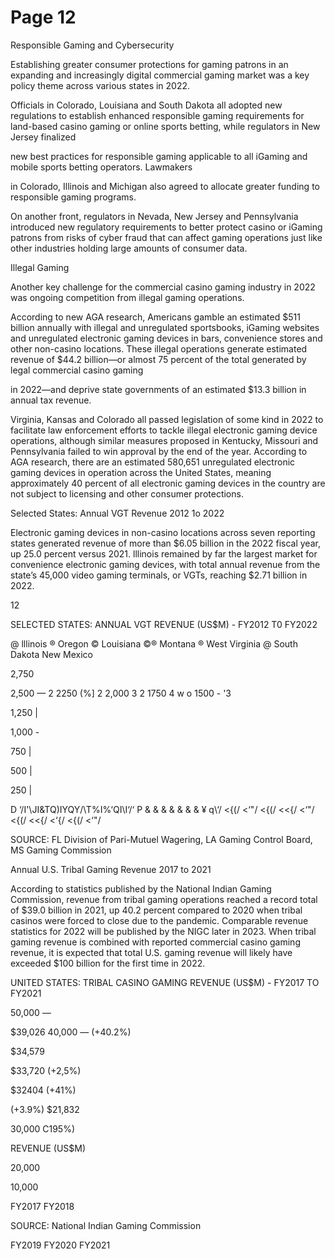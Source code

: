 # Page 12

Responsible Gaming and Cybersecurity

Establishing greater consumer protections for gaming
patrons in an expanding and increasingly digital
commercial gaming market was a key policy theme across
various states in 2022.

Officials in Colorado, Louisiana and South Dakota all
adopted new regulations to establish enhanced responsible
gaming requirements for land-based casino gaming or online
sports betting, while regulators in New Jersey finalized

new best practices for responsible gaming applicable to all
iGaming and mobile sports betting operators. Lawmakers

in Colorado, Illinois and Michigan also agreed to allocate
greater funding to responsible gaming programs.

On another front, regulators in Nevada, New Jersey and
Pennsylvania introduced new regulatory requirements to
better protect casino or iGaming patrons from risks of
cyber fraud that can affect gaming operations just like
other industries holding large amounts of consumer data.

Illegal Gaming

Another key challenge for the commercial casino gaming
industry in 2022 was ongoing competition from illegal
gaming operations.

According to new AGA research, Americans gamble an
estimated $511 billion annually with illegal and unregulated
sportsbooks, iGaming websites and unregulated electronic
gaming devices in bars, convenience stores and other
non-casino locations. These illegal operations generate
estimated revenue of $44.2 billion—or almost 75 percent
of the total generated by legal commercial casino gaming

in 2022—and deprive state governments of an estimated
$13.3 billion in annual tax revenue.

Virginia, Kansas and Colorado all passed legislation of some
kind in 2022 to facilitate law enforcement efforts to tackle
illegal electronic gaming device operations, although similar
measures proposed in Kentucky, Missouri and Pennsylvania
failed to win approval by the end of the year. According to
AGA research, there are an estimated 580,651 unregulated
electronic gaming devices in operation across the United
States, meaning approximately 40 percent of all electronic
gaming devices in the country are not subject to licensing
and other consumer protections.

Selected States: Annual VGT Revenue
2012 1o 2022

Electronic gaming devices in non-casino locations across
seven reporting states generated revenue of more than
$6.05 billion in the 2022 fiscal year, up 25.0 percent
versus 2021. lllinois remained by far the largest market for
convenience electronic gaming devices, with total annual
revenue from the state’s 45,000 video gaming terminals,
or VGTs, reaching $2.71 billion in 2022.

12

SELECTED STATES: ANNUAL VGT REVENUE (US$M) -
FY2012 T0 FY2022

@ lllinois ® Oregon © Louisiana ©® Montana
® West Virginia @ South Dakota New Mexico

2,750

2,500 —
2 2250
(%]
2 2,000
3
2 1750 4
w
o 1500 -
'3

1,250 |

1,000 -

750 |

500 |

250 |

D ‘\/I'\JI&TQ)IYQY/\T%I%‘QI\I‘\/‘
P & & & & & & & ¥
q\‘\/ <{(\/ <‘\"\/ <{(\/ <<{\/ <‘\"\/ <{(\/ <<{\/ <‘{\/ <{(\/ <‘\"\/

SOURCE: FL Division of Pari-Mutuel Wagering, LA Gaming Control Board, MS Gaming Commission

Annual U.S. Tribal Gaming Revenue
2017 to 2021

According to statistics published by the National Indian
Gaming Commission, revenue from tribal gaming
operations reached a record total of $39.0 billion in 2021,
up 40.2 percent compared to 2020 when tribal casinos
were forced to close due to the pandemic. Comparable
revenue statistics for 2022 will be published by the NIGC
later in 2023. When tribal gaming revenue is combined
with reported commercial casino gaming revenue, it is
expected that total U.S. gaming revenue will likely have
exceeded $100 billion for the first time in 2022.

UNITED STATES: TRIBAL CASINO GAMING REVENUE
(US$M) - FY2017 TO FY2021

50,000 —

$39,026
40,000 — (+40.2%)

$34,579

$33,720 (+2,5%)

$32404 (+41%)

(+3.9%)
$21,832

30,000 C195%)

REVENUE (US$M)

20,000

10,000

FY2017 FY2018

SOURCE: National Indian Gaming Commission

FY2019 FY2020 FY2021
